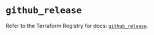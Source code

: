 # `github_release`

Refer to the Terraform Registry for docs: [`github_release`](https://registry.terraform.io/providers/integrations/github/5.45.0/docs/resources/release).
